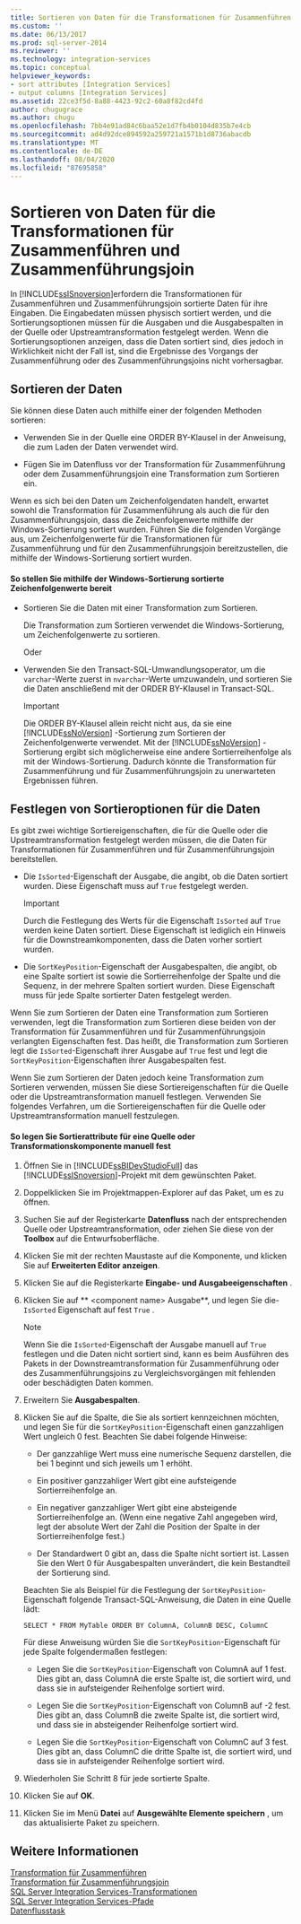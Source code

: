```yaml
---
title: Sortieren von Daten für die Transformationen für Zusammenführen und Zusammenführungsjoin | Microsoft-Dokumentation
ms.custom: ''
ms.date: 06/13/2017
ms.prod: sql-server-2014
ms.reviewer: ''
ms.technology: integration-services
ms.topic: conceptual
helpviewer_keywords:
- sort attributes [Integration Services]
- output columns [Integration Services]
ms.assetid: 22ce3f5d-8a88-4423-92c2-60a8f82cd4fd
author: chugugrace
ms.author: chugu
ms.openlocfilehash: 7bb4e91ad84c6baa52e1d7fb4b0104d835b7e4cb
ms.sourcegitcommit: ad4d92dce894592a259721a1571b1d8736abacdb
ms.translationtype: MT
ms.contentlocale: de-DE
ms.lasthandoff: 08/04/2020
ms.locfileid: "87695858"
---
```

# <a name="sort-data-for-the-merge-and-merge-join-transformations"></a>Sortieren von Daten für die Transformationen für Zusammenführen und Zusammenführungsjoin
  In [!INCLUDE[ssISnoversion](../../../includes/ssisnoversion-md.md)]erfordern die Transformationen für Zusammenführen und Zusammenführungsjoin sortierte Daten für ihre Eingaben. Die Eingabedaten müssen physisch sortiert werden, und die Sortierungsoptionen müssen für die Ausgaben und die Ausgabespalten in der Quelle oder Upstreamtransformation festgelegt werden. Wenn die Sortierungsoptionen anzeigen, dass die Daten sortiert sind, dies jedoch in Wirklichkeit nicht der Fall ist, sind die Ergebnisse des Vorgangs der Zusammenführung oder des Zusammenführungsjoins nicht vorhersagbar.  
  
## <a name="sorting-the-data"></a>Sortieren der Daten  
 Sie können diese Daten auch mithilfe einer der folgenden Methoden sortieren:  
  
-   Verwenden Sie in der Quelle eine ORDER BY-Klausel in der Anweisung, die zum Laden der Daten verwendet wird.  
  
-   Fügen Sie im Datenfluss vor der Transformation für Zusammenführung oder dem Zusammenführungsjoin eine Transformation zum Sortieren ein.  
  
 Wenn es sich bei den Daten um Zeichenfolgendaten handelt, erwartet sowohl die Transformation für Zusammenführung als auch die für den Zusammenführungsjoin, dass die Zeichenfolgenwerte mithilfe der Windows-Sortierung sortiert wurden. Führen Sie die folgenden Vorgänge aus, um Zeichenfolgenwerte für die Transformationen für Zusammenführung und für den Zusammenführungsjoin bereitzustellen, die mithilfe der Windows-Sortierung sortiert wurden.  
  
#### <a name="to-provide-string-values-that-are-sorted-by-using-windows-collation"></a>So stellen Sie mithilfe der Windows-Sortierung sortierte Zeichenfolgenwerte bereit  
  
-   Sortieren Sie die Daten mit einer Transformation zum Sortieren.  
  
     Die Transformation zum Sortieren verwendet die Windows-Sortierung, um Zeichenfolgenwerte zu sortieren.  
  
     Oder  
  
-   Verwenden Sie den Transact-SQL-Umwandlungsoperator, um die `varchar`-Werte zuerst in `nvarchar`-Werte umzuwandeln, und sortieren Sie die Daten anschließend mit der ORDER BY-Klausel in Transact-SQL.  
  
    > [!IMPORTANT]  
    >  Die ORDER BY-Klausel allein reicht nicht aus, da sie eine [!INCLUDE[ssNoVersion](../../../includes/ssnoversion-md.md)] -Sortierung zum Sortieren der Zeichenfolgenwerte verwendet. Mit der [!INCLUDE[ssNoVersion](../../../includes/ssnoversion-md.md)] -Sortierung ergibt sich möglicherweise eine andere Sortierreihenfolge als mit der Windows-Sortierung. Dadurch könnte die Transformation für Zusammenführung und für Zusammenführungsjoin zu unerwarteten Ergebnissen führen.  
  
## <a name="setting-sort-options-on-the-data"></a>Festlegen von Sortieroptionen für die Daten  
 Es gibt zwei wichtige Sortiereigenschaften, die für die Quelle oder die Upstreamtransformation festgelegt werden müssen, die die Daten für Transformationen für Zusammenführen und für Zusammenführungsjoin bereitstellen.  
  
-   Die `IsSorted`-Eigenschaft der Ausgabe, die angibt, ob die Daten sortiert wurden. Diese Eigenschaft muss auf `True` festgelegt werden.  
  
    > [!IMPORTANT]  
    >  Durch die Festlegung des Werts für die Eigenschaft `IsSorted` auf `True` werden keine Daten sortiert. Diese Eigenschaft ist lediglich ein Hinweis für die Downstreamkomponenten, dass die Daten vorher sortiert wurden.  
  
-   Die `SortKeyPosition`-Eigenschaft der Ausgabespalten, die angibt, ob eine Spalte sortiert ist sowie die Sortierreihenfolge der Spalte und die Sequenz, in der mehrere Spalten sortiert wurden. Diese Eigenschaft muss für jede Spalte sortierter Daten festgelegt werden.  
  
 Wenn Sie zum Sortieren der Daten eine Transformation zum Sortieren verwenden, legt die Transformation zum Sortieren diese beiden von der Transformation für Zusammenführen und für Zusammenführungsjoin verlangten Eigenschaften fest. Das heißt, die Transformation zum Sortieren legt die `IsSorted`-Eigenschaft ihrer Ausgabe auf `True` fest und legt die `SortKeyPosition`-Eigenschaften ihrer Ausgabespalten fest.  
  
 Wenn Sie zum Sortieren der Daten jedoch keine Transformation zum Sortieren verwenden, müssen Sie diese Sortiereigenschaften für die Quelle oder die Upstreamtransformation manuell festlegen. Verwenden Sie folgendes Verfahren, um die Sortiereigenschaften für die Quelle oder Upstreamtransformation manuell festzulegen.  
  
#### <a name="to-manually-set-sort-attributes-on-a-source-or-transformation-component"></a>So legen Sie Sortierattribute für eine Quelle oder Transformationskomponente manuell fest  
  
1.  Öffnen Sie in [!INCLUDE[ssBIDevStudioFull](../../../includes/ssbidevstudiofull-md.md)] das [!INCLUDE[ssISnoversion](../../../includes/ssisnoversion-md.md)]-Projekt mit dem gewünschten Paket.  
  
2.  Doppelklicken Sie im Projektmappen-Explorer auf das Paket, um es zu öffnen.  
  
3.  Suchen Sie auf der Registerkarte **Datenfluss** nach der entsprechenden Quelle oder Upstreamtransformation, oder ziehen Sie diese von der **Toolbox** auf die Entwurfsoberfläche.  
  
4.  Klicken Sie mit der rechten Maustaste auf die Komponente, und klicken Sie auf **Erweiterten Editor anzeigen**.  
  
5.  Klicken Sie auf die Registerkarte **Eingabe- und Ausgabeeigenschaften** .  
  
6.  Klicken Sie auf ** \<component name> Ausgabe**, und legen Sie die- `IsSorted` Eigenschaft auf fest `True` .  
  
    > [!NOTE]  
    >  Wenn Sie die `IsSorted`-Eigenschaft der Ausgabe manuell auf `True` festlegen und die Daten nicht sortiert sind, kann es beim Ausführen des Pakets in der Downstreamtransformation für Zusammenführung oder des Zusammenführungsjoins zu Vergleichsvorgängen mit fehlenden oder beschädigten Daten kommen.  
  
7.  Erweitern Sie **Ausgabespalten**.  
  
8.  Klicken Sie auf die Spalte, die Sie als sortiert kennzeichnen möchten, und legen Sie für die `SortKeyPosition`-Eigenschaft einen ganzzahligen Wert ungleich 0 fest. Beachten Sie dabei folgende Hinweise:  
  
    -   Der ganzzahlige Wert muss eine numerische Sequenz darstellen, die bei 1 beginnt und sich jeweils um 1 erhöht.  
  
    -   Ein positiver ganzzahliger Wert gibt eine aufsteigende Sortierreihenfolge an.  
  
    -   Ein negativer ganzzahliger Wert gibt eine absteigende Sortierreihenfolge an. (Wenn eine negative Zahl angegeben wird, legt der absolute Wert der Zahl die Position der Spalte in der Sortierreihenfolge fest.)  
  
    -   Der Standardwert 0 gibt an, dass die Spalte nicht sortiert ist. Lassen Sie den Wert 0 für Ausgabespalten unverändert, die kein Bestandteil der Sortierung sind.  
  
     Beachten Sie als Beispiel für die Festlegung der `SortKeyPosition`-Eigenschaft folgende Transact-SQL-Anweisung, die Daten in eine Quelle lädt:  
  
     `SELECT * FROM MyTable ORDER BY ColumnA, ColumnB DESC, ColumnC`  
  
     Für diese Anweisung würden Sie die `SortKeyPosition`-Eigenschaft für jede Spalte folgendermaßen festlegen:  
  
    -   Legen Sie die `SortKeyPosition`-Eigenschaft von ColumnA auf 1 fest. Dies gibt an, dass ColumnA die erste Spalte ist, die sortiert wird, und dass sie in aufsteigender Reihenfolge sortiert wird.  
  
    -   Legen Sie die `SortKeyPosition`-Eigenschaft von ColumnB auf -2 fest. Dies gibt an, dass ColumnB die zweite Spalte ist, die sortiert wird, und dass sie in absteigender Reihenfolge sortiert wird.  
  
    -   Legen Sie die `SortKeyPosition`-Eigenschaft von ColumnC auf 3 fest. Dies gibt an, dass ColumnC die dritte Spalte ist, die sortiert wird, und dass sie in aufsteigender Reihenfolge sortiert wird.  
  
9. Wiederholen Sie Schritt 8 für jede sortierte Spalte.  
  
10. Klicken Sie auf **OK**.  
  
11. Klicken Sie im Menü **Datei** auf **Ausgewählte Elemente speichern** , um das aktualisierte Paket zu speichern.  
  
## <a name="see-also"></a>Weitere Informationen  
 [Transformation für Zusammenführen](merge-transformation.md)   
 [Transformation für Zusammenführungsjoin](merge-join-transformation.md)   
 [SQL Server Integration Services-Transformationen](integration-services-transformations.md)   
 [SQL Server Integration Services-Pfade](../integration-services-paths.md)   
 [Datenflusstask](../../control-flow/data-flow-task.md)  
  
  
